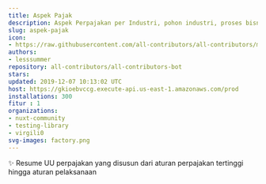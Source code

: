 ```yaml
---
title: Aspek Pajak
description: Aspek Perpajakan per Industri, pohon industri, proses bisnis
slug: aspek-pajak
icon:
- https://raw.githubusercontent.com/all-contributors/all-contributors/master/docs/assets/bot-usage.png
authors:
- lesssummer
repository: all-contributors/all-contributors-bot
stars: 
updated: 2019-12-07 10:13:02 UTC
host: https://gkioebvccg.execute-api.us-east-1.amazonaws.com/prod
installations: 300
fitur : 1
organizations:
- nuxt-community
- testing-library
- virgili0
svg-images: factory.png
---
```


✨ Resume UU perpajakan yang disusun dari aturan perpajakan tertinggi hingga aturan pelaksanaan